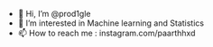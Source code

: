 - 👋 Hi, I’m @prod1gle
- 👀 I’m interested in Machine learning and Statistics 
- 📫 How to reach me : instagram.com/paarthhxd 
